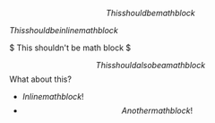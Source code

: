 $$This should be math block$$

$This should be inline math block$

$
This shouldn't be math block
$

$$
This should also be a math block
$$
What about this?
- $Inline math block!$
- $$Another math block!$$